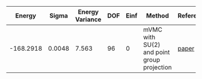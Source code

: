 | Energy    | Sigma  | Energy Variance | DOF | Einf | Method                                     | Reference |
|-----------|--------|-----------------|-----|------|--------------------------------------------|-----------|
| -168.2918 | 0.0048 | 7.563           | 96  | 0    | mVMC with SU(2) and point group projection | [paper](https://journals.aps.org/prb/abstract/10.1103/PhysRevB.104.L220408) |
